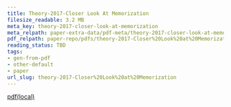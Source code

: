 ```yaml
---
title: Theory-2017-Closer Look At Memorization
filesize_readable: 3.2 MB
meta_key: theory-2017-closer-look-at-memorization
meta_relpath: paper-extra-data/pdf-meta/theory-2017-closer-look-at-memorization.yaml
pdf_relpath: paper-repo/pdfs/theory-2017-Closer%20Look%20at%20Memorization.pdf
reading_status: TBD
tags:
- gen-from-pdf
- other-default
- paper
url_slug: theory-2017-Closer%20Look%20at%20Memorization
---
```


[pdf(local)](../../paper-repo/pdfs/theory-2017-Closer%20Look%20at%20Memorization.pdf)
